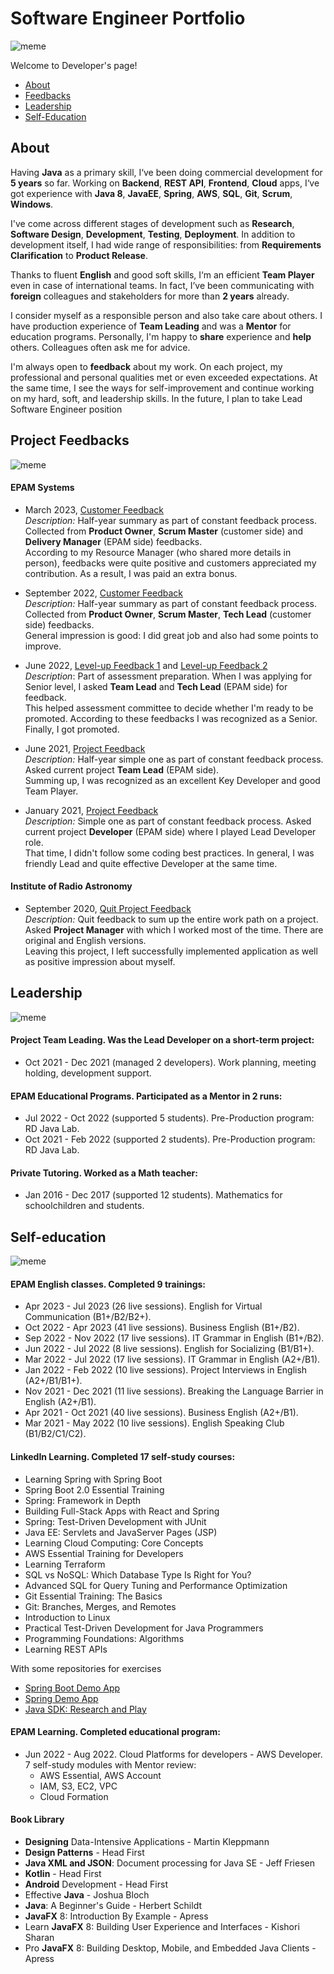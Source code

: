 # Software Engineer Portfolio

![meme](resources/memes/Meme-Recruiter-CV-Protfolio.PNG)

Welcome to Developer's page!
- [About](#about)
- [Feedbacks](#project-feedbacks)
- [Leadership](#leadership)
- [Self-Education](#self-education)

## About

Having **Java** as a primary skill, I‘ve been doing commercial development for **5 years** so far.
Working on **Backend**, **REST API**, **Frontend**, **Cloud** apps, 
I‘ve got experience with **Java 8**, **JavaEE**, **Spring**, **AWS**, **SQL**, **Git**, **Scrum**, **Windows**.

I've come across different stages of development such as **Research**, **Software Design**, **Development**, **Testing**, **Deployment**. 
In addition to development itself, I had wide range of responsibilities: 
from **Requirements Clarification** to **Product Release**.

Thanks to fluent **English** and good soft skills, I‘m an efficient **Team Player** even in case of international teams. 
In fact, I’ve been communicating with **foreign** colleagues and stakeholders for more than **2 years** already.

I consider myself as a responsible person and also take care about others.
I have production experience of **Team Leading**  and was a **Mentor** for education programs.
Personally, I'm happy to **share** experience and **help** others. Colleagues often ask me for advice.

I'm always open to **feedback** about my work. 
On each project, my professional and personal qualities met or even exceeded expectations.
At the same time, I see the ways for self-improvement and continue working on my hard, soft, and leadership skills. 
In the future, I plan to take Lead Software Engineer position

## Project Feedbacks

![meme](resources/memes/Meme-Feedback.jpg)

#### EPAM Systems
  - March 2023, [Customer Feedback](resources/feedbacks/2023-March-EPAM-Summary-Feedback-from-Customers.PNG)
    <br>*Description:* Half-year summary as part of constant feedback process. 
    Collected from **Product Owner**, **Scrum Master** (customer side) and **Delivery Manager** (EPAM side) feedbacks.
    <br>According to my Resource Manager (who shared more details in person), 
    feedbacks were quite positive and customers appreciated my contribution. 
    As a result, I was paid an extra bonus.
  
  - September 2022, [Customer Feedback](resources/feedbacks/2022-September-EPAM-Summary-Feedback-from-Customers.PNG)
    <br>*Description:* Half-year summary as part of constant feedback process.
    Collected from **Product Owner**, **Scrum Master**, **Tech Lead** (customer side) feedbacks.
    <br>General impression is good: I did great job and also had some points to improve.
  
  - June 2022, [Level-up Feedback 1](resources/feedbacks/2022-EPAM-LevelUp-Feedback-from-TeamLead.PNG) 
    and [Level-up Feedback 2](resources/feedbacks/2022-EPAM-LevelUp-Feedback-from-TechLead.PNG)
    <br>*Description*: Part of assessment preparation. When I was applying for Senior level, 
    I asked **Team Lead** and **Tech Lead** (EPAM side) for feedback.
    <br>This helped assessment committee to decide whether I'm ready to be promoted.
    According to these feedbacks I was recognized as a Senior. 
    Finally, I got promoted.

  - June 2021, [Project Feedback](resources/feedbacks/2021-June-Simple-Project-Feedback-from-TeamLead.PNG)
    <br>*Description:* Half-year simple one as part of constant feedback process.
    Asked current project **Team Lead** (EPAM side).
    <br>Summing up, I was recognized as an excellent Key Developer and good Team Player.
  
  - January 2021, [Project Feedback](resources/feedbacks/2021-January-Simple-Project-Feedback-from-Dev.PNG)
    <br>*Description:* Simple one as part of constant feedback process.
    Asked current project **Developer** (EPAM side) where I played Lead Developer role.
    <br>That time, I didn't follow some coding best practices.
    In general, I was friendly Lead and quite effective Developer at the same time.

#### Institute of Radio Astronomy

  - September 2020, [Quit Project Feedback](resources/feedbacks/2020-September-RINANU-Quit-Project-Feedback-from-ProjectManager.PNG)
    <br>*Description:* Quit feedback to sum up the entire work path on a project. 
    Asked **Project Manager** with which I worked most of the time.
    There are original and English versions.
    <br>Leaving this project, I left successfully implemented application as well as positive impression about myself.

## Leadership

![meme](resources/memes/Meme-Leader.jpg)

#### Project Team Leading. Was the Lead Developer on a short-term project:

- Oct 2021 - Dec 2021 (managed 2 developers). Work planning, meeting holding, development support.

#### EPAM Educational Programs. Participated as a Mentor in 2 runs:
- Jul 2022 - Oct 2022 (supported 5 students). Pre-Production program: RD Java Lab.
- Oct 2021 - Feb 2022 (supported 2 students). Pre-Production program: RD Java Lab. 

#### Private Tutoring. Worked as a Math teacher:
- Jan 2016 - Dec 2017 (supported 12 students). Mathematics for schoolchildren and students.

## Self-education

![meme](resources/memes/Meme-Learning.jpg)

#### EPAM English classes. Completed 9 trainings:
  - Apr 2023 - Jul 2023 (26 live sessions). English for Virtual Communication (B1+/B2/B2+).
  - Oct 2022 - Apr 2023 (41 live sessions). Business English (B1+/B2).
  - Sep 2022 - Nov 2022 (17 live sessions). IT Grammar in English (B1+/B2).
  - Jun 2022 - Jul 2022 (8 live sessions). English for Socializing (B1/B1+).
  - Mar 2022 - Jul 2022 (17 live sessions). IT Grammar in English (A2+/B1).
  - Jan 2022 - Feb 2022 (10 live sessions). Project Interviews in English (A2+/B1/B1+).
  - Nov 2021 - Dec 2021 (11 live sessions). Breaking the Language Barrier in English (A2+/B1).
  - Apr 2021 - Oct 2021 (40 live sessions). Business English (A2+/B1).
  - Mar 2021 - May 2022 (10 live sessions). English Speaking Club (B1/B2/C1/C2).

#### LinkedIn Learning. Completed 17 self-study courses:

  - Learning Spring with Spring Boot
  - Spring Boot 2.0 Essential Training
  - Spring: Framework in Depth
  - Building Full-Stack Apps with React and Spring
  - Spring: Test-Driven Development with JUnit
  - Java EE: Servlets and JavaServer Pages (JSP)
  - Learning Cloud Computing: Core Concepts
  - AWS Essential Training for Developers 
  - Learning Terraform 
  - SQL vs NoSQL: Which Database Type Is Right for You?
  - Advanced SQL for Query Tuning and Performance Optimization
  - Git Essential Training: The Basics
  - Git: Branches, Merges, and Remotes
  - Introduction to Linux
  - Practical Test-Driven Development for Java Programmers
  - Programming Foundations: Algorithms
  - Learning REST APIs
  
  With some repositories for exercises
  - [Spring Boot Demo App](https://github.com/Yevhen-Tkachenko-1/Spring-Boot-Demo-Application)
  - [Spring Demo App](https://github.com/Yevhen-Tkachenko-1/Spring-Demo-Application)
  - [Java SDK: Research and Play](https://github.com/Yevhen-Tkachenko-1/Java-SDK-Research-and-Play)

#### EPAM Learning. Completed educational program:
- Jun 2022 - Aug 2022. Cloud Platforms for developers - AWS Developer.
  <br>7 self-study modules with Mentor review:
    - AWS Essential, AWS Account
    - IAM, S3, EC2, VPC
    - Cloud Formation

#### Book Library
- **Designing** Data-Intensive Applications - Martin Kleppmann
- **Design Patterns** - Head First 
- **Java XML and JSON**: Document processing for Java SE - Jeff Friesen
- **Kotlin** - Head First
- **Android** Development - Head First
- Effective **Java** - Joshua Bloch
- **Java**: A Beginner's Guide - Herbert Schildt
- **JavaFX** 8: Introduction By Example - Apress
- Learn **JavaFX** 8: Building User Experience and Interfaces - Kishori Sharan
- Pro **JavaFX** 8: Building Desktop, Mobile, and Embedded Java Clients - Apress


